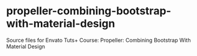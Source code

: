# propeller-combining-bootstrap-with-material-design
Source files for Envato Tuts+ Course: Propeller: Combining Bootstrap With Material Design
